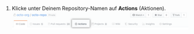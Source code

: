 1. Klicke unter Deinem Repository-Namen auf **Actions** (Aktionen). ![Registerkarte „Actions" (Aktionen) auf der Navigationsleiste des Haupt-Repository](/assets/images/help/repository/actions-tab.png)
